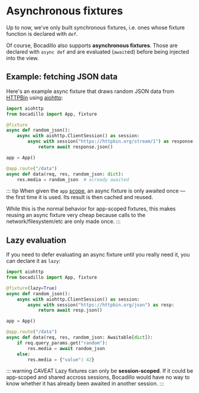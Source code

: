 # Asynchronous fixtures

Up to now, we've only built _synchronous_ fixtures, i.e. ones whose fixture function is declared with `def`.

Of course, Bocadillo also supports **asynchronous fixtures**. Those are declared with `async def` and are evaluated (`await`ed) before being injected into the view.

## Example: fetching JSON data

Here's an example async fixture that draws random JSON data from [HTTPBin](https://httpbin.org) using [aiohttp](https://aiohttp.readthedocs.io):

```python
import aiohttp
from bocadillo import App, fixture

@fixture
async def random_json():
    async with aiohttp.ClientSession() as session:
        async with session("https://httpbin.org/stream/1") as response:
            return await response.json()

app = App()

@app.route("/data")
async def data(req, res, random_json: dict):
    res.media = random_json  # already awaited
```

::: tip
When given the `app` [scope](#scopes), an async fixture is only awaited once — the first time it is used. Its result is then cached and reused.

While this is the normal behavior for app-scoped fixtures, this makes reusing an async fixture very cheap because calls to the network/filesystem/etc are only made once.
:::

## Lazy evaluation

If you need to defer evaluating an async fixture until you really need it, you can declare it as `lazy`:

```python
import aiohttp
from bocadillo import App, fixture

@fixture(lazy=True)
async def random_json():
    async with aiohttp.ClientSession() as session:
        async with session("https://httpbin.org/json") as resp:
            return await resp.json()

app = App()

@app.route("/data")
async def data(req, res, random_json: Awaitable[dict]):
    if req.query_params.get("random"):
        res.media = await random_json
    else:
        res.media = {"value": 42}
```

::: warning CAVEAT
Lazy fixtures can only be **session-scoped**. If it could be app-scoped and shared accross sessions, Bocadillo would have no way to know whether it has already been awaited in another session.
:::
